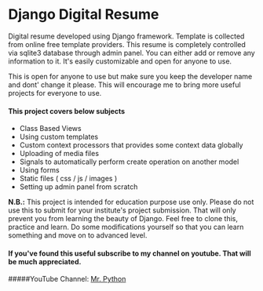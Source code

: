 # Django Digital Resume

Digital resume developed using Django framework. Template is collected from online free template providers. This resume is completely controlled via sqlite3 database through admin panel. You can either add or remove any information to it. It's easily customizable and open for anyone to use.

This is open for anyone to use but make sure you keep the developer name and dont' change it please. This will encourage me to bring more useful projects for everyone to use.

#### This project covers below subjects

- Class Based Views
- Using custom templates
- Custom context processors that provides some context data globally
- Uploading of media files
- Signals to automatically perform create operation on another model
- Using forms
- Static files ( css / js / images )
- Setting up admin panel from scratch


**N.B.:** This project is intended for education purpose use only. Please do not use this to submit for your institute's project submission. That will only prevent you from learning the beauty of Django. Feel free to clone this, practice and learn. Do some modifications yourself so that you can learn something and move on to advanced level.

#### If you've found this useful subscribe to my channel on youtube. That  will be much appreciated.

#####YouTube Channel: [Mr. Python](https://www.youtube.com/channel/UCC-5mvG-ddz06YM6k4zKDTA)
